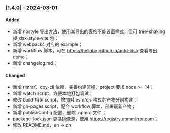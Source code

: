 ### [1.4.0] - 2024-03-01
#### Added
- 新增 nostyle 导出方法，使用其导出的表格不能设置样式，但可 tree-shaking 掉 xlsx-style-vite 包；
- 新增 webpack4 对应的 example；
- 新增 workflow 脚本，可在 https://hellobq.github.io/antd-xlsx 查看导出 demo；
- 新增 changelog.md；

#### Changed
- 新增 rimraf、cpy-cli 依赖，完善构建流程，project 要求 node >= 14；
- 新增 watch script，方便本地打包调试；
- 修改 build 相关 script，增加对 esm/cjs 格式的产物分别构建；
- 新增 gh-pages script，配合 workflow 脚本，部署最新产物；
- 新增 publishConfig 配置，删除 .npmrc 文件；
- package-lock.json 更换镜像源，使用 https://registry.npmmirror.com；
- 修改 README.md，en -> zh
